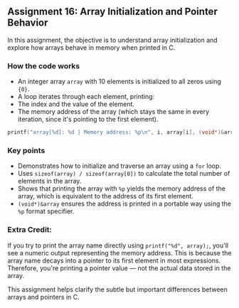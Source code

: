 ## Assignment 16: Array Initialization and Pointer Behavior

In this assignment, the objective is to understand array initialization and explore how arrays behave in memory when printed in C.

### How the code works

- An integer array `array` with 10 elements is initialized to all zeros using `{0}`.
- A loop iterates through each element, printing:
- The index and the value of the element.
- The memory address of the array (which stays the same in every iteration, since it's pointing to the first element).

```C
printf("array[%d]: %d | Memory address: %p\n", i, array[i], (void*)&array);
```

### Key points

- Demonstrates how to initialize and traverse an array using a `for` loop.
- Uses `sizeof(array) / sizeof(array[0])` to calculate the total number of elements in the array.
- Shows that printing the array with `%p` yields the memory address of the array, which is equivalent to the address of its first element.
- `(void*)&array` ensures the address is printed in a portable way using the `%p` format specifier.

### Extra Credit: 
If you try to print the array name directly using `printf("%d", array);`, you'll see a numeric output representing the memory address. This is because the array name decays into a pointer to its first element in most expressions. Therefore, you're printing a pointer value — not the actual data stored in the array.

This assignment helps clarify the subtle but important differences between arrays and pointers in C.